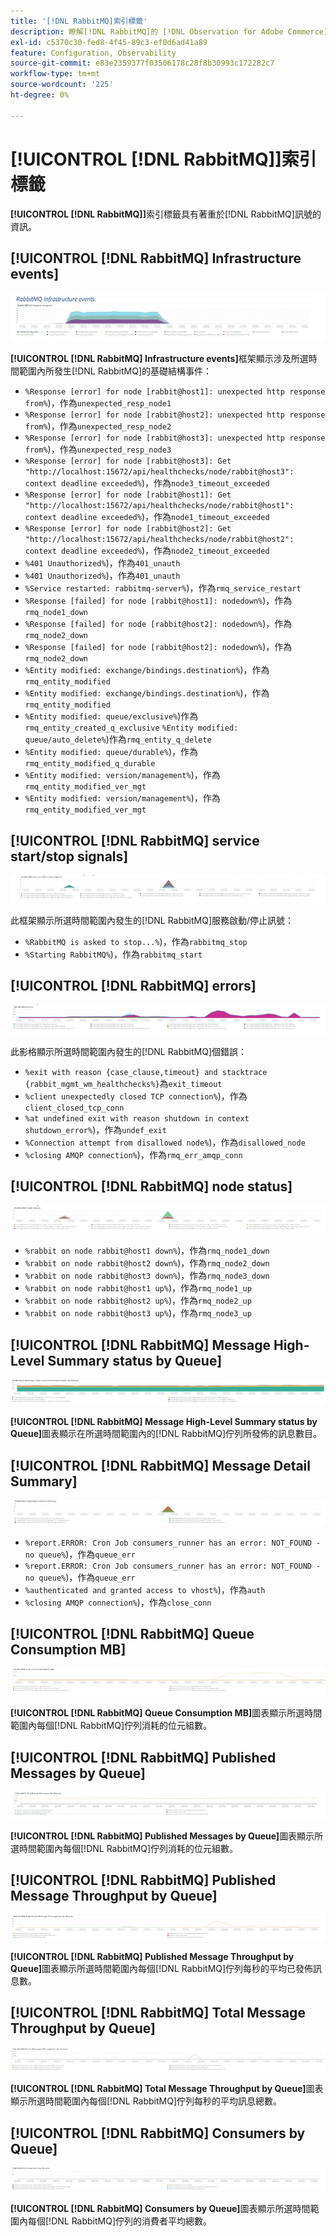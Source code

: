 ```yaml
---
title: '[!DNL RabbitMQ]索引標籤'
description: 瞭解[!DNL RabbitMQ]的 [!DNL Observation for Adobe Commerce]標籤。
exl-id: c5370c30-fed8-4f45-89c3-ef0d6ad41a89
feature: Configuration, Observability
source-git-commit: e83e2359377f03506178c28f8b30993c172282c7
workflow-type: tm+mt
source-wordcount: '225'
ht-degree: 0%

---
```


# [!UICONTROL [!DNL RabbitMQ]]索引標籤

**[!UICONTROL [!DNL RabbitMQ]]**&#x200B;索引標籤具有著重於[!DNL RabbitMQ]訊號的資訊。

## [!UICONTROL [!DNL RabbitMQ] Infrastructure events]

![[!DNL RabbitMQ]基礎結構事件](../../assets/tools/observation-for-adobe-commerce/rabbitmq-tab-1.jpeg)

**[!UICONTROL [!DNL RabbitMQ] Infrastructure events]**&#x200B;框架顯示涉及所選時間範圍內所發生[!DNL RabbitMQ]的基礎結構事件：

* `%Response [error] for node [rabbit@host1]: unexpected http response from%`)，作為`unexpected_resp_node1`
* `%Response [error] for node [rabbit@host2]: unexpected http response from%`)，作為`unexpected_resp_node2`
* `%Response [error] for node [rabbit@host3]: unexpected http response from%`)，作為`unexpected_resp_node3`
* `%Response [error] for node [rabbit@host3]: Get "http://localhost:15672/api/healthchecks/node/rabbit@host3": context deadline exceeded%`)，作為`node3_timeout_exceeded`
* `%Response [error] for node [rabbit@host1]: Get "http://localhost:15672/api/healthchecks/node/rabbit@host1": context deadline exceeded%`)，作為`node1_timeout_exceeded`
* `%Response [error] for node [rabbit@host2]: Get "http://localhost:15672/api/healthchecks/node/rabbit@host2": context deadline exceeded%`)，作為`node2_timeout_exceeded`
* `%401 Unauthorized%`)，作為`401_unauth`
* `%401 Unauthorized%`)，作為`401_unauth`
* `%Service restarted: rabbitmq-server%`)，作為`rmq_service_restart`
* `%Response [failed] for node [rabbit@host1]: nodedown%`)，作為`rmq_node1_down`
* `%Response [failed] for node [rabbit@host2]: nodedown%`)，作為`rmq_node2_down`
* `%Response [failed] for node [rabbit@host2]: nodedown%`)，作為`rmq_node2_down`
* `%Entity modified: exchange/bindings.destination%`)，作為`rmq_entity_modified`
* `%Entity modified: exchange/bindings.destination%`)，作為`rmq_entity_modified`
* `%Entity modified: queue/exclusive%`)作為`rmq_entity_created_q_exclusive` `%Entity modified: queue/auto_delete%`)作為`rmq_entity_q_delete`
* `%Entity modified: queue/durable%`)，作為`rmq_entity_modified_q_durable`
* `%Entity modified: version/management%`)，作為`rmq_entity_modified_ver_mgt`
* `%Entity modified: version/management%`)，作為`rmq_entity_modified_ver_mgt`

## [!UICONTROL [!DNL RabbitMQ] service start/stop signals]

![[!DNL RabbitMQ]服務啟動/停止訊號](../../assets/tools/observation-for-adobe-commerce/rabbitmq-tab-2.jpeg)

此框架顯示所選時間範圍內發生的[!DNL RabbitMQ]服務啟動/停止訊號：

* `%RabbitMQ is asked to stop...%`)，作為`rabbitmq_stop`
* `%Starting RabbitMQ%`)，作為`rabbitmq_start`

## [!UICONTROL [!DNL RabbitMQ] errors]

![[!DNL RabbitMQ]個錯誤](../../assets/tools/observation-for-adobe-commerce/rabbitmq-tab-3.jpeg)

此影格顯示所選時間範圍內發生的[!DNL RabbitMQ]個錯誤：

* `%exit with reason {case_clause,timeout} and stacktrace {rabbit_mgmt_wm_healthchecks%}`為`exit_timeout`
* `%client unexpectedly closed TCP connection%`)，作為`client_closed_tcp_conn`
* `%at undefined exit with reason shutdown in context shutdown_error%`)，作為`undef_exit`
* `%Connection attempt from disallowed node%`)，作為`disallowed_node`
* `%closing AMQP connection%`)，作為`rmq_err_amqp_conn`

## [!UICONTROL [!DNL RabbitMQ] node status]

![[!DNL RabbitMQ]節點狀態](../../assets/tools/observation-for-adobe-commerce/rabbitmq-tab-4.jpeg)

* `%rabbit on node rabbit@host1 down%`)，作為`rmq_node1_down`
* `%rabbit on node rabbit@host2 down%`)，作為`rmq_node2_down`
* `%rabbit on node rabbit@host3 down%`)，作為`rmq_node3_down`
* `%rabbit on node rabbit@host1 up%`)，作為`rmq_node1_up`
* `%rabbit on node rabbit@host2 up%`)，作為`rmq_node2_up`
* `%rabbit on node rabbit@host3 up%`)，作為`rmq_node3_up`

## [!UICONTROL [!DNL RabbitMQ] Message High-Level Summary status by Queue]

![[!DNL RabbitMQ]訊息高階摘要狀態（依佇列）](../../assets/tools/observation-for-adobe-commerce/rabbitmq-tab-5.jpeg)

**[!UICONTROL [!DNL RabbitMQ] Message High-Level Summary status by Queue]**&#x200B;圖表顯示在所選時間範圍內的[!DNL RabbitMQ]佇列所發佈的訊息數目。

## [!UICONTROL [!DNL RabbitMQ] Message Detail Summary]

![[!DNL RabbitMQ]訊息詳細資料摘要](../../assets/tools/observation-for-adobe-commerce/rabbitmq-tab-6.jpeg)

* `%report.ERROR: Cron Job consumers_runner has an error: NOT_FOUND - no queue%`)，作為`queue_err`
* `%report.ERROR: Cron Job consumers_runner has an error: NOT_FOUND - no queue%`)，作為`queue_err`
* `%authenticated and granted access to vhost%`)，作為`auth`
* `%closing AMQP connection%`)，作為`close_conn`

## [!UICONTROL [!DNL RabbitMQ] Queue Consumption MB]

![[!DNL RabbitMQ]佇列耗用量MB](../../assets/tools/observation-for-adobe-commerce/rabbitmq-tab-7.jpeg)

**[!UICONTROL [!DNL RabbitMQ] Queue Consumption MB]**&#x200B;圖表顯示所選時間範圍內每個[!DNL RabbitMQ]佇列消耗的位元組數。

## [!UICONTROL [!DNL RabbitMQ] Published Messages by Queue]

![[!DNL RabbitMQ]個已發佈訊息（依佇列）](../../assets/tools/observation-for-adobe-commerce/rabbitmq-tab-8.jpeg)

**[!UICONTROL [!DNL RabbitMQ] Published Messages by Queue]**&#x200B;圖表顯示所選時間範圍內每個[!DNL RabbitMQ]佇列消耗的位元組數。

## [!UICONTROL [!DNL RabbitMQ] Published Message Throughput by Queue]

![[!DNL RabbitMQ]已發佈訊息輸送量（依佇列）](../../assets/tools/observation-for-adobe-commerce/rabbitmq-tab-9.jpeg)

**[!UICONTROL [!DNL RabbitMQ] Published Message Throughput by Queue]**&#x200B;圖表顯示所選時間範圍內每個[!DNL RabbitMQ]佇列每秒的平均已發佈訊息數。

## [!UICONTROL [!DNL RabbitMQ] Total Message Throughput by Queue]

![[!DNL RabbitMQ]依佇列的訊息總輸送量](../../assets/tools/observation-for-adobe-commerce/rabbitmq-tab-10.jpeg)

**[!UICONTROL [!DNL RabbitMQ] Total Message Throughput by Queue]**&#x200B;圖表顯示所選時間範圍內每個[!DNL RabbitMQ]佇列每秒的平均訊息總數。

## [!UICONTROL [!DNL RabbitMQ] Consumers by Queue]

![[!DNL RabbitMQ]個使用者（依佇列）](../../assets/tools/observation-for-adobe-commerce/rabbitmq-tab-11.jpeg)

**[!UICONTROL [!DNL RabbitMQ] Consumers by Queue]**&#x200B;圖表顯示所選時間範圍內每個[!DNL RabbitMQ]佇列的消費者平均總數。
